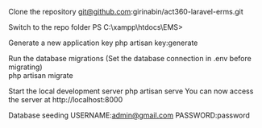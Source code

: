 Clone the repository
  git@github.com:girinabin/act360-laravel-erms.git

Switch to the repo folder
  PS C:\xampp\htdocs\EMS>  
  
Generate a new application key
  php artisan key:generate
  
Run the database migrations (Set the database connection in .env before migrating)  
  php artisan migrate
  
Start the local development server
  php artisan serve
You can now access the server at http://localhost:8000

Database seeding
 USERNAME:admin@gmail.com
 PASSWORD:password

